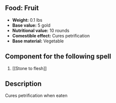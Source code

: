 ## Food: Fruit

- **Weight:** 0.1 lbs
- **Base value:** 5 gold
- **Nutritional value:** 10 rounds
- **Comestible effect:** Cures petrification
- **Base material:** Vegetable

## Component for the following spell

1. [[Stone to flesh]]

## Description

Cures petrification when eaten
